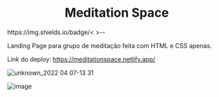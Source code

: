 <h1 align="center">Meditation Space</h1>
https://img.shields.io/badge/< >-<Linkedin>-<blue>

Landing Page para grupo de meditação feita com HTML e CSS apenas.

Link do deploy: https://meditationspace.netlify.app/

![unknown_2022 04 07-13 31](https://user-images.githubusercontent.com/101764993/162253029-74ae1b2f-bf03-4923-979d-4d0c26529919.gif)

![image](https://user-images.githubusercontent.com/101764993/162251699-859a1741-d147-49c8-8a21-4fe33635e616.png)
